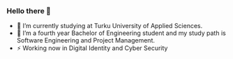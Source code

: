 ### Hello there 👋

- 🔭 I’m currently studying at Turku University of Applied Sciences.
- 👯 I’m a fourth year Bachelor of Engineering student and my study path is Software Engineering and Project Management.
- ⚡ Working now in Digital Identity and Cyber Security
<!--
**VillePuisto/VillePuisto** is a ✨ _special_ ✨ repository because its `README.md` (this file) appears on your GitHub profile.

Here are some ideas to get you started:


- 
- 👯 I’m looking to collaborate on ...
- 🤔 I’m looking for help with ...
- 💬 Ask me about ...
- 📫 How to reach me: ...
- 😄 Pronouns: ...
- ⚡ Fun fact: ...
-->
